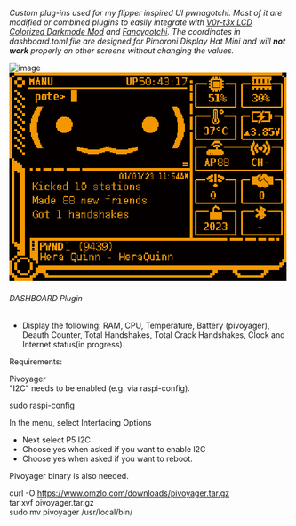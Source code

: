 *Custom plug-ins used for my flipper inspired UI pwnagotchi. Most of it are modified or combined plugins to easily integrate with [V0r-t3x LCD Colorized Darkmode Mod](https://github.com/V0r-T3x/pwnagotchi_LCD_colorized_darkmode) and [Fancygotchi](https://github.com/V0r-T3x/fancygotchi). The coordinates in dashboard.toml file are designed for Pimoroni Display Hat Mini and will **not work** properly on other screens without changing the values.*

![image](https://user-images.githubusercontent.com/123346661/222113846-b158d751-6bed-41ab-b79f-03fad511d718.png) ![image](https://raw.githubusercontent.com/do-ki/custom-plugins/main/img/dashboard_d.png)


###### DASHBOARD Plugin  
- Display the following: RAM, CPU, Temperature, Battery (pivoyager), Deauth Counter, Total Handshakes, Total Crack Handshakes, Clock and Internet status(in progress).

Requirements:

Pivoyager  
"I2C" needs to be enabled (e.g. via raspi-config).  

sudo raspi-config

In the menu, select Interfacing Options
- Next select P5 I2C
- Choose yes when asked if you want to enable I2C
- Choose yes when asked if you want to reboot.  

Pivoyager binary is also needed.  

curl -O https://www.omzlo.com/downloads/pivoyager.tar.gz  
tar xvf pivoyager.tar.gz  
sudo mv pivoyager /usr/local/bin/  
